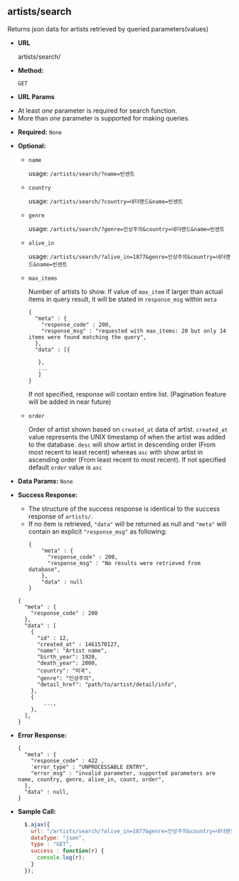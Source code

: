 **artists/search**
----
  Returns json data for artists retrieved by queried parameters(values)

* **URL**

  artists/search/

* **Method:**

  `GET`

*  **URL Params**
  + At least *one* parameter is required for search function.
  + More than *one* parameter is supported for making queries.

   * **Required:**
    `None`

   * **Optional:**
      * `name`

        usage:
        `/artists/search/?name=빈센트`

      * `country`

        usage:
        `/artists/search/?country=네더랜드&name=빈센트`

      * `genre`

        usage:
        `/artists/search/?genre=인상주의&country=네더랜드&name=빈센트`

      * `alive_in`

        usage:
        `/artists/search/?alive_in=1877&genre=인상주의&country=네더랜드&name=빈센트`

      * `max_items`

        Number of artists to show. If value of `max_item` if larger than actual items in query result, it will be stated in `response_msg` within `meta`
        ```
        {
          "meta" : {
            "response_code" : 200,
            "response_msg" : "requested with max_items: 20 but only 14 items were found matching the query",
          },
          "data" : [{

           },
           ...
           ]
        }
        ```
        If not specified, response will contain entire list. (Pagination feature will be added in near future)

      * `order`

        Order of artist shown based on `created_at` data of artist. `created_at` value represents the UNIX timestamp of when the artist was added to the database. `desc` will show artist in descending order (From most recent to least recent) whereas `asc` with show artist in ascending order (From least recent to most recent). If not specified default `order` value is `asc`

* **Data Params:**
  `None`

* **Success Response:**

    + The structure of the success response is identical to the success response of `artists/`.
    + If no item is retrieved, `"data"` will be returned as null and `"meta"` will contain an explicit `"response_msg"` as following:
      ```
      {
          "meta" : {
            "response_code" : 200,
            "response_msg" : "No results were retrieved from database",
          },
          "data" : null
      }
      ```
  ```
  {
    "meta" : {
      "response_code" : 200  
    },
    "data" : [
      {
        "id" : 12,
        "created_at" : 1461570127,
        "name": "Artist name",
        "birth_year": 1920,
        "death_year": 2000,
        "country": "미국",
        "genre": "인상주의",
        "detail_href": "path/to/artist/detail/info",
      },
      {
          ...,
      },
    ],
  }
  ```

* **Error Response:**
  ```
  {
    "meta" : {
      "response_code" : 422 ,
      'error_type" : "UNPROCESSABLE ENTRY",
      "error_msg" : "invalid parameter, supported parameters are name, country, genre, alive_in, count, order",
    },
    "data" : null,
  }
  ```

* **Sample Call:**

  ```javascript
    $.ajax({
      url: "/artists/search/?alive_in=1877&genre=인상주의&country=네더랜드&name=빈센트",
      dataType: "json",
      type : "GET",
      success : function(r) {
        console.log(r);
      }
    });
  ```
